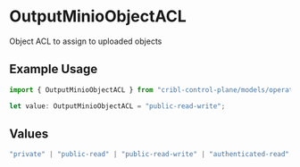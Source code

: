 # OutputMinioObjectACL

Object ACL to assign to uploaded objects

## Example Usage

```typescript
import { OutputMinioObjectACL } from "cribl-control-plane/models/operations";

let value: OutputMinioObjectACL = "public-read-write";
```

## Values

```typescript
"private" | "public-read" | "public-read-write" | "authenticated-read" | "aws-exec-read" | "bucket-owner-read" | "bucket-owner-full-control"
```